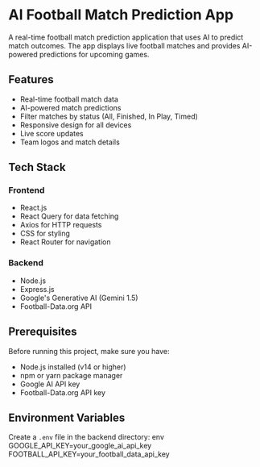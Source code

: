 # AI Football Match Prediction App

A real-time football match prediction application that uses AI to predict match outcomes. The app displays live football matches and provides AI-powered predictions for upcoming games.

## Features

- Real-time football match data
- AI-powered match predictions
- Filter matches by status (All, Finished, In Play, Timed)
- Responsive design for all devices
- Live score updates
- Team logos and match details

## Tech Stack

### Frontend

- React.js
- React Query for data fetching
- Axios for HTTP requests
- CSS for styling
- React Router for navigation

### Backend

- Node.js
- Express.js
- Google's Generative AI (Gemini 1.5)
- Football-Data.org API

## Prerequisites

Before running this project, make sure you have:

- Node.js installed (v14 or higher)
- npm or yarn package manager
- Google AI API key
- Football-Data.org API key

## Environment Variables

Create a `.env` file in the backend directory:
env
GOOGLE_API_KEY=your_google_ai_api_key
FOOTBALL_API_KEY=your_football_data_api_key
